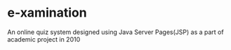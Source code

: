 e-xamination
============

An online quiz system designed using Java Server Pages(JSP) as a part of academic project in 2010
